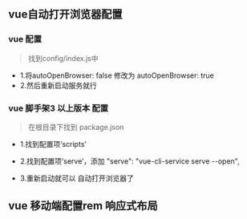 ## vue自动打开浏览器配置
### vue 配置

> 找到config/index.js中
* 1.将autoOpenBrowser: false 修改为 autoOpenBrowser: true
* 2.然后重新启动服务就行
### vue 脚手架3 以上版本 配置
> 在根目录下找到 package.json

* 1.找到配置项‘scripts’

* 2.找到配置项‘serve’，添加 "serve": "vue-cli-service serve --open",
* 3.重新启动就可以 自动打开浏览器了

## vue 移动端配置rem 响应式布局
